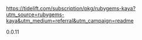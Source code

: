 https://tidelift.com/subscription/pkg/rubygems-kaya?utm_source=rubygems-kaya&utm_medium=referral&utm_campaign=readme

0.0.11
